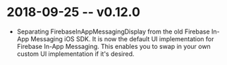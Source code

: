 # 2018-09-25 -- v0.12.0
- Separating FirebaseInAppMessagingDisplay from the old Firebase In-App Messaging iOS SDK. It is now the default UI implementation for Firebase In-App Messaging. This enables you to swap in your own custom UI implementation if it's desired.
